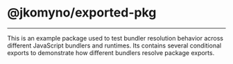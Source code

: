 # @jkomyno/exported-pkg
----

This is an example package used to test bundler resolution behavior across different JavaScript bundlers and runtimes. Its contains several conditional exports to demonstrate how different bundlers resolve package exports.
